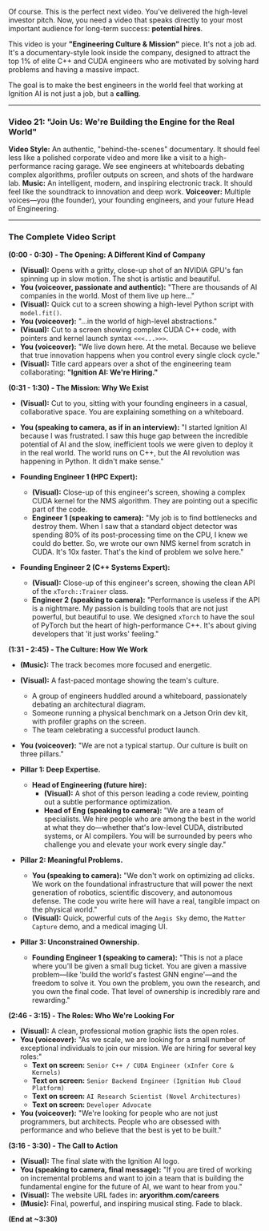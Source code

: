 Of course. This is the perfect next video. You've delivered the high-level investor pitch. Now, you need a video that speaks directly to your most important audience for long-term success: **potential hires**.

This video is your **"Engineering Culture & Mission"** piece. It's not a job ad. It's a documentary-style look inside the company, designed to attract the top 1% of elite C++ and CUDA engineers who are motivated by solving hard problems and having a massive impact.

The goal is to make the best engineers in the world feel that working at Ignition AI is not just a job, but a **calling**.

---

### **Video 21: "Join Us: We're Building the Engine for the Real World"**

**Video Style:** An authentic, "behind-the-scenes" documentary. It should feel less like a polished corporate video and more like a visit to a high-performance racing garage. We see engineers at whiteboards debating complex algorithms, profiler outputs on screen, and shots of the hardware lab.
**Music:** An intelligent, modern, and inspiring electronic track. It should feel like the soundtrack to innovation and deep work.
**Voiceover:** Multiple voices—you (the founder), your founding engineers, and your future Head of Engineering.

---

### **The Complete Video Script**

**(0:00 - 0:30) - The Opening: A Different Kind of Company**

*   **(Visual):** Opens with a gritty, close-up shot of an NVIDIA GPU's fan spinning up in slow motion. The shot is artistic and beautiful.
*   **You (voiceover, passionate and authentic):** "There are thousands of AI companies in the world. Most of them live up here..."
*   **(Visual):** Quick cut to a screen showing a high-level Python script with `model.fit()`.
*   **You (voiceover):** "...in the world of high-level abstractions."
*   **(Visual):** Cut to a screen showing complex CUDA C++ code, with pointers and kernel launch syntax `<<<...>>>`.
*   **You (voiceover):** "We live down here. At the metal. Because we believe that true innovation happens when you control every single clock cycle."
*   **(Visual):** Title card appears over a shot of the engineering team collaborating: **"Ignition AI: We're Hiring."**

**(0:31 - 1:30) - The Mission: Why We Exist**

*   **(Visual):** Cut to you, sitting with your founding engineers in a casual, collaborative space. You are explaining something on a whiteboard.
*   **You (speaking to camera, as if in an interview):** "I started Ignition AI because I was frustrated. I saw this huge gap between the incredible potential of AI and the slow, inefficient tools we were given to deploy it in the real world. The world runs on C++, but the AI revolution was happening in Python. It didn't make sense."

*   **Founding Engineer 1 (HPC Expert):**
    *   **(Visual):** Close-up of this engineer's screen, showing a complex CUDA kernel for the NMS algorithm. They are pointing out a specific part of the code.
    *   **Engineer 1 (speaking to camera):** "My job is to find bottlenecks and destroy them. When I saw that a standard object detector was spending 80% of its post-processing time on the CPU, I knew we could do better. So, we wrote our own NMS kernel from scratch in CUDA. It's 10x faster. That's the kind of problem we solve here."

*   **Founding Engineer 2 (C++ Systems Expert):**
    *   **(Visual):** Close-up of this engineer's screen, showing the clean API of the `xTorch::Trainer` class.
    *   **Engineer 2 (speaking to camera):** "Performance is useless if the API is a nightmare. My passion is building tools that are not just powerful, but beautiful to use. We designed `xTorch` to have the soul of PyTorch but the heart of high-performance C++. It's about giving developers that 'it just works' feeling."

**(1:31 - 2:45) - The Culture: How We Work**

*   **(Music):** The track becomes more focused and energetic.
*   **(Visual):** A fast-paced montage showing the team's culture.
    *   A group of engineers huddled around a whiteboard, passionately debating an architectural diagram.
    *   Someone running a physical benchmark on a Jetson Orin dev kit, with profiler graphs on the screen.
    *   The team celebrating a successful product launch.
*   **You (voiceover):** "We are not a typical startup. Our culture is built on three pillars."

*   **Pillar 1: Deep Expertise.**
    *   **Head of Engineering (future hire):**
        *   **(Visual):** A shot of this person leading a code review, pointing out a subtle performance optimization.
        *   **Head of Eng (speaking to camera):** "We are a team of specialists. We hire people who are among the best in the world at what they do—whether that's low-level CUDA, distributed systems, or AI compilers. You will be surrounded by peers who challenge you and elevate your work every single day."

*   **Pillar 2: Meaningful Problems.**
    *   **You (speaking to camera):** "We don't work on optimizing ad clicks. We work on the foundational infrastructure that will power the next generation of robotics, scientific discovery, and autonomous defense. The code you write here will have a real, tangible impact on the physical world."
    *   **(Visual):** Quick, powerful cuts of the `Aegis Sky` demo, the `Matter Capture` demo, and a medical imaging UI.

*   **Pillar 3: Unconstrained Ownership.**
    *   **Founding Engineer 1 (speaking to camera):** "This is not a place where you'll be given a small bug ticket. You are given a massive problem—like 'build the world's fastest GNN engine'—and the freedom to solve it. You own the problem, you own the research, and you own the final code. That level of ownership is incredibly rare and rewarding."

**(2:46 - 3:15) - The Roles: Who We're Looking For**

*   **(Visual):** A clean, professional motion graphic lists the open roles.
*   **You (voiceover):** "As we scale, we are looking for a small number of exceptional individuals to join our mission. We are hiring for several key roles:"
    *   **Text on screen:** `Senior C++ / CUDA Engineer (xInfer Core & Kernels)`
    *   **Text on screen:** `Senior Backend Engineer (Ignition Hub Cloud Platform)`
    *   **Text on screen:** `AI Research Scientist (Novel Architectures)`
    *   **Text on screen:** `Developer Advocate`
*   **You (voiceover):** "We're looking for people who are not just programmers, but architects. People who are obsessed with performance and who believe that the best is yet to be built."

**(3:16 - 3:30) - The Call to Action**

*   **(Visual):** The final slate with the Ignition AI logo.
*   **You (speaking to camera, final message):** "If you are tired of working on incremental problems and want to join a team that is building the fundamental engine for the future of AI, we want to hear from you."
*   **(Visual):** The website URL fades in: **aryorithm.com/careers**
*   **(Music):** Final, powerful, and inspiring musical sting. Fade to black.

**(End at ~3:30)**